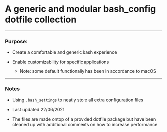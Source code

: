 # A generic and modular bash_config dotfile collection

---

### Purpose:

* Create a comfortable and generic bash experience

* Enable customizability for specific applications
  - Note: some default functionaliy has been in accordance to macOS

---

### Notes

* Using `.bash_settings` to neatly store all extra configuration files

* Last updated 22/06/2021

* The files are made ontop of a provided dotfile package but have been cleaned up with additional comments on how to increase performance
